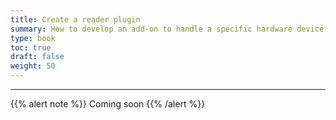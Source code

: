 ```yaml
---
title: Create a reader plugin
summary: How to develop an add-on to handle a specific hardware device.
type: book
toc: true
draft: false
weight: 50
---
```


---

{{% alert note %}} Coming soon {{% /alert %}} 
